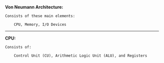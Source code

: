 
**Von Neumann Architecture:** 


	Consists of these main elements: 

		CPU, Memory, I/O Devices

-----------------------------------------


**CPU:** 

	Consists of: 

		Control Unit (CU), Arithmetic Logic Unit (ALU), and Registers



